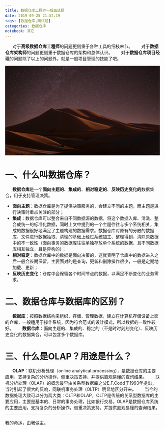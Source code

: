 ```yaml
---
title: 数据仓库工程师一般面试题
date: 2019-09-25 21:52:19
tags: [数据仓库,面试题]
categories: 数据仓库
notebook: 其它
---
```


&nbsp;&nbsp;&nbsp;&nbsp;&nbsp;&nbsp;对于<b>高级数据仓库工程师</b>的问题更侧重于各种工具的细枝末节。
&nbsp;&nbsp;&nbsp;&nbsp;&nbsp;&nbsp;对于<b>数据仓库架构师</b>的问题更侧重于数据仓库的架构和总体认识。
&nbsp;&nbsp;&nbsp;&nbsp;&nbsp;&nbsp;对于<b>数据仓库项目经理</b>的问题除了以上的问题外，就是一般项目管理的技能了吧。

![data engineer](数据仓库工程师一般面试题/data_engineer.jpeg)

<!-- more -->

# 一、什么叫数据仓库？
&nbsp;&nbsp;&nbsp;&nbsp;&nbsp;&nbsp;<b>数据仓库</b>是一个<b>面向主题的</b>、<b>集成的</b>、<b>相对稳定的</b>、<b>反映历史变化的</b>数据集合，用于支持管理决策。
- <b>面向主题</b>：数据仓库是为了提供决策服务的，会建立不同的主题，而主题是进行决策时重点关注的部分；
- <b>集成</b>：数据仓库可以整合来自不同数据源的数据，将这个数据入库、清洗、整合成统一的标准化数据，同时上文中提到的一个主题往往与多个系统相关，集成的数据很好地满足了主题构建的数据需求。数据仓库对原有的分散的数据库、文件进行数据抽取、清理的基础上经过系统加工、整理得到，清除原数据中的不一致性（面向事务的数据库往往单独存放单个系统的数据，且不同数据库相互独立，且是异构的）；
- <b>相对稳定</b>：数据仓库中的数据是面向决策的，这就表明了仓库中的数据进入之后一般会长期保留，主要面对的是查询，更新和删除操作很少，一般是定期地加载、更新；
- <b>反映历史变化</b>：仓库中会保留各个时间节点的数据，以满足不断变化的业务需求。

# 二、数据仓库与数据库的区别？
&nbsp;&nbsp;&nbsp;&nbsp;&nbsp;&nbsp;<b>数据库</b>：按照数据结构来组织、存储、管理数据，建立在计算机存储设备上面的仓库，一般适用于操作系统，因为符合范式的设计模式，所以数据的一致性较好。
&nbsp;&nbsp;&nbsp;&nbsp;&nbsp;&nbsp;<b>数据仓库</b>：面向主题的、集成的、稳定的（不是时时刻刻变化）、反映历史变化的数据集合，可以包含多个数据库。

# 三、什么是OLAP？用途是什么？
&nbsp;&nbsp;&nbsp;&nbsp;&nbsp;&nbsp;<b>OLAP</b>：联机分析处理（online analytical processing），是数据仓库的主要应用，支持复杂的分析操作，侧重决策支持，并提供直观易懂的查询结果。
&nbsp;&nbsp;&nbsp;&nbsp;&nbsp;&nbsp;联机分析处理（OLAP）的概念最早由关系型数据库之父E.F.Codd于1993年提出，当时引起了很大的反响，同联机事务处理（OLTP）明显地区分开来。
&nbsp;&nbsp;&nbsp;&nbsp;&nbsp;&nbsp;当今的数据处理大致可以分为两大类：OLTP和OLAP，OLTP是传统的关系型数据库的主要应用，主要是基本的、日常的事务处理，比如银行交易。OLAP是数据仓库系统的主要应用，支持复杂的分析操作，侧重决策支持，并提供直观易懂的查询结果。




- - -
我的命运，由我做主。